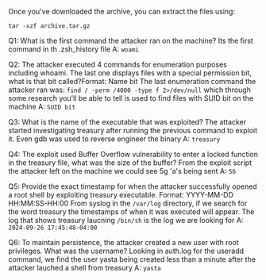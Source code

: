 Once you've downloaded the archive, you can extract the files using:

```
tar -xzf archive.tar.gz
```

Q1: What is the first command the attacker ran on the machine?
Its the first command in th .zsh_history file
A: `woami`

Q2: The attacker executed 4 commands for enumeration purposes including whoami. The last one displays files with a special permission bit, what is that bit called?Format: Name bit
The last enumeration command the attacker ran was: `find / -perm /4000 -type f 2>/dev/null`
which through some research you'll be able to tell is used to find files with SUID bit on the machine
A: `SUID bit`

Q3: What is the name of the executable that was exploited?
The attacker started investigating treasury after running the previous command to exploit it. Even gdb was used to reverse engineer the binary
A: `treasury`

Q4: The exploit used Buffer Overflow vulnerability to enter a locked function in the treasury file, what was the size of the buffer?
From the exploit script the attacker left on the machine we could see 5g 'a's being sent 
A: `56`

Q5: Provide the exact timestamp for when the attacker successfully opened a root shell by exploiting treasury executable. Format: YYYY-MM-DD HH:MM:SS-HH:00
From syslog in the `/var/log` directory, if we search for the word treasury the timestamps of when it was executed will appear. The log that shows treasury laucning `/bin/sh` is the log we are looking for
A: `2024-09-26 17:45:48-04:00`

Q6: To maintain persistence, the attacker created a new user with root privileges. What was the username?
Looking in auth.log for the useradd command, we find the user yasta being created less than a minute after the attacker lauched a shell from treasury
A: `yasta`
